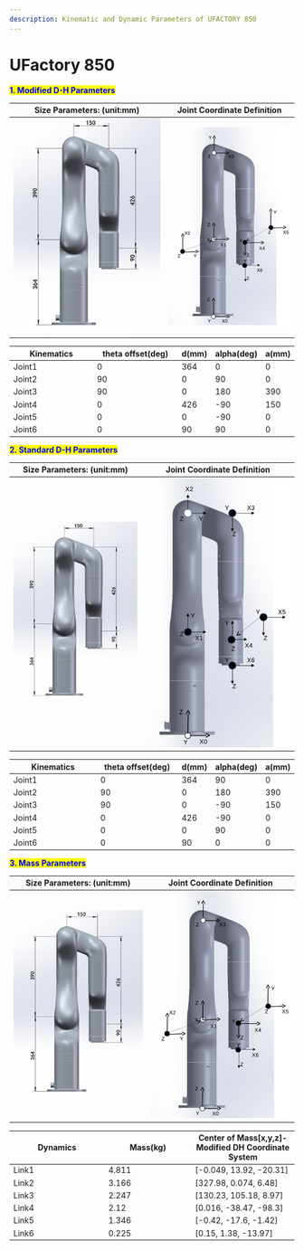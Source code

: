 ```yaml
---
description: Kinematic and Dynamic Parameters of UFACTORY 850
---
```


# UFactory 850

<mark style="color:blue;">**1. Modified D-H Parameters**</mark>

<table data-full-width="false"><thead><tr><th>Size Parameters: (unit:mm)</th><th>Joint Coordinate Definition</th></tr></thead><tbody><tr><td><img src="../../.gitbook/assets/image (2).png" alt="" data-size="original"></td><td><img src="../../.gitbook/assets/image (3).png" alt=""></td></tr></tbody></table>

<table data-full-width="false"><thead><tr><th width="163">Kinematics</th><th width="166">theta offset(deg)</th><th>d(mm)</th><th>alpha(deg)</th><th>a(mm)</th></tr></thead><tbody><tr><td>Joint1</td><td>0</td><td>364</td><td>0</td><td>0</td></tr><tr><td>Joint2</td><td>90</td><td>0</td><td>90</td><td>0</td></tr><tr><td>Joint3</td><td>90</td><td>0</td><td>180</td><td>390</td></tr><tr><td>Joint4</td><td>0</td><td>426</td><td>-90</td><td>150</td></tr><tr><td>Joint5</td><td>0</td><td>0</td><td>-90</td><td>0</td></tr><tr><td>Joint6</td><td>0</td><td>90</td><td>90</td><td>0</td></tr></tbody></table>

<mark style="color:blue;">**2. Standard D-H Parameters**</mark>

| Size Parameters: (unit:mm)                                                  | Joint Coordinate Definition                |
| --------------------------------------------------------------------------- | ------------------------------------------ |
| <img src="../../.gitbook/assets/image (2).png" alt="" data-size="original"> | ![](<../../.gitbook/assets/image (4).png>) |

<table><thead><tr><th width="183.33333333333331">Kinematics</th><th width="166">theta offset(deg)</th><th>d(mm)</th><th>alpha(deg)</th><th>a(mm)</th></tr></thead><tbody><tr><td>Joint1</td><td>0</td><td>364</td><td>90</td><td>0</td></tr><tr><td>Joint2</td><td>90</td><td>0</td><td>180</td><td>390</td></tr><tr><td>Joint3</td><td>90</td><td>0</td><td>-90</td><td>150</td></tr><tr><td>Joint4</td><td>0</td><td>426</td><td>-90</td><td>0</td></tr><tr><td>Joint5</td><td>0</td><td>0</td><td>90</td><td>0</td></tr><tr><td>Joint6</td><td>0</td><td>90</td><td>0</td><td>0</td></tr></tbody></table>

<mark style="color:blue;">**3. Mass Parameters**</mark>

| Size Parameters: (unit:mm)                                                  | Joint Coordinate Definition                |
| --------------------------------------------------------------------------- | ------------------------------------------ |
| <img src="../../.gitbook/assets/image (2).png" alt="" data-size="original"> | ![](<../../.gitbook/assets/image (5).png>) |

<table><thead><tr><th width="154">Dynamics</th><th width="139.33333333333331">Mass(kg)</th><th>Center of Mass[x,y,z]-Modified DH Coordinate System</th></tr></thead><tbody><tr><td>Link1</td><td>4.811</td><td>[-0.049, 13.92, -20.31]</td></tr><tr><td>Link2</td><td>3.166</td><td>[327.98, 0.074, 6.48]</td></tr><tr><td>Link3</td><td>2.247</td><td>[130.23, 105.18, 8.97]</td></tr><tr><td>Link4</td><td>2.12</td><td>[0.016, -38.47, -98.3]</td></tr><tr><td>Link5</td><td>1.346</td><td>[-0.42, -17.6, -1.42]</td></tr><tr><td>Link6</td><td>0.225</td><td>[0.15, 1.38, -13.97]</td></tr></tbody></table>

